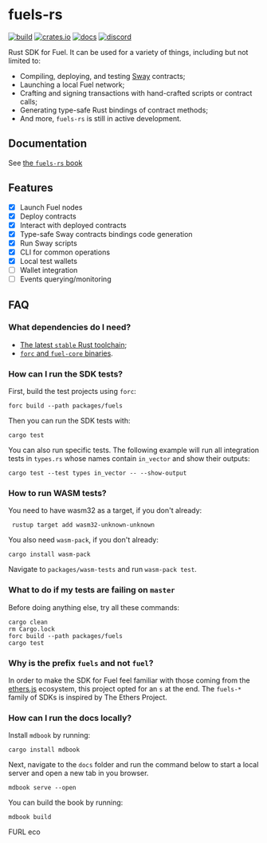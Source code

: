 # fuels-rs

[![build](https://github.com/FuelLabs/fuels-rs/actions/workflows/ci.yml/badge.svg)](https://github.com/FuelLabs/fuels-rs/actions/workflows/ci.yml)
[![crates.io](https://img.shields.io/crates/v/fuels?label=latest)](https://crates.io/crates/fuels)
[![docs](https://docs.rs/fuels/badge.svg)](https://docs.rs/fuels)
[![discord](https://img.shields.io/badge/chat%20on-discord-orange?&logo=discord&logoColor=ffffff&color=7389D8&labelColor=6A7EC2)](https://discord.gg/xfpK4Pe)

Rust SDK for Fuel. It can be used for a variety of things, including but not limited to:

- Compiling, deploying, and testing [Sway](https://github.com/FuelLabs/sway) contracts;
- Launching a local Fuel network;
- Crafting and signing transactions with hand-crafted scripts or contract calls;
- Generating type-safe Rust bindings of contract methods;
- And more, `fuels-rs` is still in active development.

## Documentation

See [the `fuels-rs` book](https://fuellabs.github.io/fuels-rs/latest/)

## Features

- [x] Launch Fuel nodes
- [x] Deploy contracts
- [x] Interact with deployed contracts
- [x] Type-safe Sway contracts bindings code generation
- [x] Run Sway scripts
- [x] CLI for common operations
- [x] Local test wallets
- [ ] Wallet integration
- [ ] Events querying/monitoring

## FAQ

### What dependencies do I need?

- [The latest `stable` Rust toolchain](https://docs.fuel.network/guides/installation/#installing-rust);
- [`forc` and `fuel-core` binaries](https://docs.fuel.network/guides/installation/#installing-the-fuel-toolchain-using-fuelup).

### How can I run the SDK tests?

First, build the test projects using `forc`:

```shell
forc build --path packages/fuels
```

Then you can run the SDK tests with:

```shell
cargo test
```

You can also run specific tests. The following example will run all integration tests in `types.rs` whose names contain `in_vector` and show their outputs:

```shell
cargo test --test types in_vector -- --show-output
```
### How to run WASM tests?
You need to have wasm32 as a target, if you don't already:
```shell
 rustup target add wasm32-unknown-unknown
```
You also need `wasm-pack`, if you don't already:
```shell
cargo install wasm-pack
```

Navigate to `packages/wasm-tests` and run `wasm-pack test`.
### What to do if my tests are failing on `master`

Before doing anything else, try all these commands:

```shell
cargo clean
rm Cargo.lock
forc build --path packages/fuels
cargo test
```

### Why is the prefix `fuels` and not `fuel`?

In order to make the SDK for Fuel feel familiar with those coming from the [ethers.js](https://github.com/ethers-io/ethers.js) ecosystem, this project opted for an `s` at the end. The `fuels-*` family of SDKs is inspired by The Ethers Project.

### How can I run the docs locally?

Install `mdbook` by running:

```shell
cargo install mdbook
```

Next, navigate to the `docs` folder and run the command below to start a local server and open a new tab in you browser.

```shell
mdbook serve --open
```

You can build the book by running:

```shell
mdbook build
```
FURL eco
